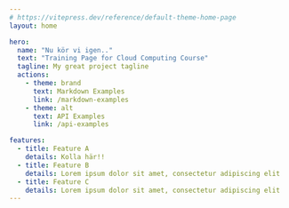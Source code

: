 ```yaml
---
# https://vitepress.dev/reference/default-theme-home-page
layout: home

hero:
  name: "Nu kör vi igen.."
  text: "Training Page for Cloud Computing Course"
  tagline: My great project tagline
  actions:
    - theme: brand
      text: Markdown Examples
      link: /markdown-examples
    - theme: alt
      text: API Examples
      link: /api-examples

features:
  - title: Feature A
    details: Kolla här!!
  - title: Feature B
    details: Lorem ipsum dolor sit amet, consectetur adipiscing elit
  - title: Feature C
    details: Lorem ipsum dolor sit amet, consectetur adipiscing elit
---
```


